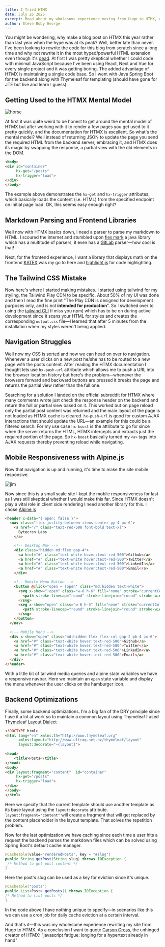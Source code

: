 ```yaml
---
title: I Tried HTMX
date: July 26 2025
excerpt: Read about my wholesome experience moving from Hugo to HTMX, complete with the mistakes I made and lessons learned along the way.
author: Steve Boby George
---
```



You might be wondering, why make a blog post on HTMX this year rather than last year when the hype was at its peak? Well, better late than never. I've been looking to rewrite the code for this blog from scratch since a long time and why not rewrite it in the most hyped/powerful HTML extension even though it's [dead](https://htmx.org/essays/future/). At first I was pretty skeptical whether I could code with minimal JavaScript because I've been using React, Next and Vue for every single project and it was getting boring. The added advantage of HTMX is maintaining a single code base. So I went with Java Spring Boot for the backend along with Thymeleaf for templating (should have gone for JTE but live and learn I guess). 

## Getting Used to the HTMX Mental Model

![horse](/images/i-tried-htmx/horse.jpg)


At first it was quite weird to be honest to get around the mental model of HTMX but after working with it to render a few pages you get used to it pretty quickly, and the documentation for HTMX is excellent. So what's the mental model? Well instead of returning JSON to update the page you send the required HTML from the backend server, embracing it, and HTMX does its magic by swapping the response, a partial view with the old elements in the DOM. 

```html
<body>
<div id="container"
     hx-get="/posts"
     hx-trigger="load">
</div>
</body>
```

The example above demonstrates the `hx-get` and `hx-trigger` attributes, which basically loads the content (i.e. HTML) from the specified endpoint on initial page load. OK, this seems easy enough right? 

## Markdown Parsing and Frontend Libraries

Well now with HTMX basics down, I need a parser to parse my markdown to HTML. I scoured the internet and stumbled upon [flex mark](https://github.com/vsch/flexmark-java) a java library which has a multitude of parsers, it even has a [GitLab](https://github.com/vsch/flexmark-java/tree/master/flexmark-ext-gitlab) parser—how cool is that!

Next, for the frontend experience, I want a library that displays math on the frontend [KATEX](https://katex.org/) was my go to here and [highlight.js](https://highlightjs.org/) for code highlighting. 

## The Tailwind CSS Mistake

Now here's where I started making mistakes. I started using tailwind for my styling, the Tailwind Play CDN to be specific. About 50% of my UI was done and then I read the fine print "The Play CDN is designed for development purposes only, and is not **intended for production**". So I switched over to using the [tailwind CLI](https://tailwindcss.com/docs/installation/tailwind-cli) (I miss you npm) which has to be on during active development since it scans your HTML for styles and creates the corresponding `output.css` file—I learned that after 5 minutes from the installation when my styles weren't being applied. 

## Navigation Struggles

Well now my CSS is sorted and now we can head on over to navigation. Whenever a user clicks on a new post he/she has to be routed to a new page with the posts content. After reading the HTMX documentation I thought lets use `hx-push-url` attribute which allows me to push a URL into the browser location history but here's the problem—whenever the browsers forward and backward buttons are pressed it breaks the page and returns the partial view rather than the full one.

Searching for a solution I landed on the official subreddit for HTMX where many comments wrote just check the response header on the backend and return the full or partial view based on it. This worked but on page reload only the partial post content was returned and the main layout of the page is not loaded as HTMX cache is cleared. `hx-push-url` is good for custom AJAX interactions that should update the URL—an example for this could be a filtered search. For my use case `hx-boost` is the attribute to go for since when the server returns the HTML, HTMX intercepts and extracts just the required portion of the page. So `hx-boost` basically turned my `<a>` tags into AJAX requests thereby preventing reload while navigating. 

## Mobile Responsiveness with Alpine.js

Now that navigation is up and running, it's time to make the site mobile responsive. 

![jim](/images/i-tried-htmx/jim.jpg)

Now since this is a small scale site I kept the mobile responsiveness for last as I was still skeptical whether I would make this far. Since HTMX doesn't play a vital role in client side rendering I need another library for this. I chose [Alpine.js](https://alpinejs.dev/) 

```html
<header x-data="{ open: false }">
  <nav class="flex justify-between items-center py-4 px-6">
    <a href="/" class="text-red-500 font-bold text-xl">
      Bytecron Labs
    </a>

    <!-- Desktop Nav -->
    <div class="hidden md:flex gap-4">
      <a href="#" class="text-white hover:text-red-500">Github</a>
      <a href="#" class="text-white hover:text-red-500">Twitter</a>
      <a href="#" class="text-white hover:text-red-500">LinkedIn</a>
      <a href="#" class="text-white hover:text-red-500">Email</a>
    </div>

    <!-- Mobile Menu Button -->
    <button @click="open = !open" class="md:hidden text-white">
      <svg x-show="!open" class="w-6 h-6" fill="none" stroke="currentColor">
        <path stroke-linecap="round" stroke-linejoin="round" stroke-width="2" d="M4 6h16M4 12h16M4 18h16"/>
      </svg>
      <svg x-show="open" class="w-6 h-6" fill="none" stroke="currentColor">
        <path stroke-linecap="round" stroke-linejoin="round" stroke-width="2" d="M6 18L18 6M6 6l12 12"/>
      </svg>
    </button>
  </nav>

  <!-- Mobile Menu -->
  <div x-show="open" class="md:hidden flex flex-col gap-2 pb-4 px-6">
    <a href="#" class="text-white hover:text-red-500">Github</a>
    <a href="#" class="text-white hover:text-red-500">Twitter</a>
    <a href="#" class="text-white hover:text-red-500">LinkedIn</a>
    <a href="#" class="text-white hover:text-red-500">Email</a>
  </div>
</header>
```

With a little bit of tailwind media queries and alpine state variables we have a responsive navbar. Here we maintain an `open` state variable and display the menu whenever the user clicks on the hamburger icon. 

## Backend Optimizations

Finally, some backend optimizations. I'm a big fan of the DRY principle since I use it a lot at work so to maintain a common layout using Thymeleaf I used [Thymeleaf Layout Dialect](https://github.com/ultraq/thymeleaf-layout-dialect?tab=readme-ov-file#thymeleaf-layout-dialect)

```html
<!DOCTYPE html>  
<html lang="en" xmlns:th="http://www.thymeleaf.org"  
      xmlns:layout="http://www.ultraq.net.nz/thymeleaf/layout"  
      layout:decorate="~{layout}">  
  
<head>  
    <title>Posts</title>  
</head>  
<body>  
<div layout:fragment="content"  id="container"  
     hx-get="/posts"  
     hx-trigger="load">  
</div>  
</body>  
</html>
```

Here we specify that the current template should use another template as its base layout using the `layout:decorate` attribute. `layout:fragment="content"` will create a fragment that will get replaced by the content placeholder in the layout template. That solves the repetition problem. 

Now for the last optimization we have caching since each time a user hits a request the backend parses the markdown files which can be solved using Spring Boot's default cache manager.

```java
@Cacheable(value="renderedPosts", key = "#slug") 
public String getPost(String slug) throws IOException {
 /* Method to get post content */
}
```

Here the post's slug can be used as a key for eviction since it's unique. 

```java
@Cacheable("posts") 
public List<Post> getPosts() throws IOException { 
/* Method to list posts */
}
```

In the code above I have nothing unique to specify—in scenarios like this we can use a cron job for daily cache eviction at a certain interval. 

And that's it—this was my wholesome experience rewriting my site from Hugo to HTMX. As a conclusion I want to quote [Carson Gross](https://x.com/htmx_org), the unhinged creator of HTMX: "javascript fatigue: longing for a hypertext already in hand"
